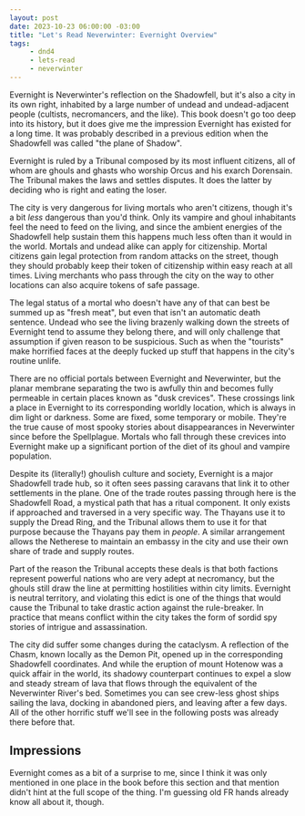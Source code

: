 ```yaml
---
layout: post
date: 2023-10-23 06:00:00 -03:00
title: "Let's Read Neverwinter: Evernight Overview"
tags:
     - dnd4
     - lets-read
     - neverwinter
---
```


Evernight is Neverwinter's reflection on the Shadowfell, but it's also a city in
its own right, inhabited by a large number of undead and undead-adjacent people
(cultists, necromancers, and the like). This book doesn't go too deep into its
history, but it does give me the impression Evernight has existed for a long
time. It was probably described in a previous edition when the Shadowfell was
called "the plane of Shadow".

Evernight is ruled by a Tribunal composed by its most influent citizens, all of
whom are ghouls and ghasts who worship Orcus and his exarch Dorensain. The
Tribunal makes the laws and settles disputes. It does the latter by deciding who
is right and eating the loser.

The city is very dangerous for living mortals who aren't citizens, though it's a
bit _less_ dangerous than you'd think. Only its vampire and ghoul inhabitants
feel the need to feed on the living, and since the ambient energies of the
Shadowfell help sustain them this happens much less often than it would in the
world. Mortals and undead alike can apply for citizenship. Mortal citizens gain
legal protection from random attacks on the street, though they should probably
keep their token of citizenship within easy reach at all times. Living merchants
who pass through the city on the way to other locations can also acquire tokens
of safe passage.

The legal status of a mortal who doesn't have any of that can best be summed up
as "fresh meat", but even that isn't an automatic death sentence. Undead who see
the living brazenly walking down the streets of Evernight tend to assume they
belong there, and will only challenge that assumption if given reason to be
suspicious. Such as when the "tourists" make horrified faces at the deeply
fucked up stuff that happens in the city's routine unlife.

There are no official portals between Evernight and Neverwinter, but the planar
membrane separating the two is awfully thin and becomes fully permeable in
certain places known as "dusk crevices". These crossings link a place in
Evernight to its corresponding worldly location, which is always in dim light or
darkness. Some are fixed, some temporary or mobile. They're the true cause of
most spooky stories about disappearances in Neverwinter since before the
Spellplague. Mortals who fall through these crevices into Evernight make up a
significant portion of the diet of its ghoul and vampire population.

Despite its (literally!) ghoulish culture and society, Evernight is a major
Shadowfell trade hub, so it often sees passing caravans that link it to other
settlements in the plane. One of the trade routes passing through here is the
Shadowfell Road, a mystical path that has a ritual component. It only exists if
approached and traversed in a very specific way. The Thayans use it to supply
the Dread Ring, and the Tribunal allows them to use it for that purpose because
the Thayans pay them in _people_. A similar arrangement allows the Netherese to
maintain an embassy in the city and use their own share of trade and supply
routes.

Part of the reason the Tribunal accepts these deals is that both factions
represent powerful nations who are very adept at necromancy, but the ghouls
still draw the line at permitting hostilities within city limits. Evernight is
neutral territory, and violating this edict is one of the things that would
cause the Tribunal to take drastic action against the rule-breaker. In practice
that means conflict within the city takes the form of sordid spy stories of
intrigue and assassination.

The city did suffer some changes during the cataclysm. A reflection of the
Chasm, known locally as the Demon Pit, opened up in the corresponding Shadowfell
coordinates. And while the eruption of mount Hotenow was a quick affair in the
world, its shadowy counterpart continues to expel a slow and steady stream of
lava that flows through the equivalent of the Neverwinter River's bed. Sometimes
you can see crew-less ghost ships sailing the lava, docking in abandoned piers,
and leaving after a few days. All of the other horrific stuff we'll see in the
following posts was already there before that.

## Impressions

Evernight comes as a bit of a surprise to me, since I think it was only
mentioned in one place in the book before this section and that mention didn't
hint at the full scope of the thing. I'm guessing old FR hands already know all
about it, though.

